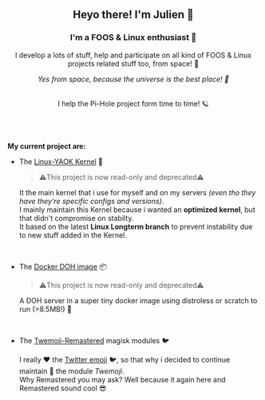 <div align='center'>
<h2>Heyo there! I'm Julien 👋</h2>
<h3>I'm a FOOS & Linux enthusiast 🐧</h3>

I develop a lots of stuff, help and participate on all kind of FOOS & Linux projects related stuff too, from space! 🚀

*Yes from space, because the universe is the best place! 🌌*
<br/>
<br/>

I help the Pi-Hole project form time to time! 🪐
</div>
<br/>
<br/>

__My current project are:__

- The [Linux-YAOK Kernel](https://github.com/Gontier-Julien/Linux-YAOK) 🐧

  > ⚠️This project is now read-only and deprecated⚠️

  It the main kernel that i use for myself and on my servers *(even tho they have they're specific configs and versions)*.  
  I mainly maintain this Kernel because i wanted an **optimized kernel**, but that didn't compromise on stabilty.  
  It based on the latest **Linux Longterm branch** to prevent instability due to new stuff added in the Kernel.

<br/>

- The [Docker DOH image](https://github.com/Gontier-Julien/docker-dns-over-https) 📦

  > ⚠️This project is now read-only and deprecated⚠️

  A DOH server in a super tiny docker image using distroless or scratch to run (>8.5MB!) 🚀

<br/>

- The [Twemoji-Remastered](https://github.com/Gontier-Julien/Twemoji-Remastered)  magisk modules 🐦

  I really ❤️️ the [Twitter emoji](https://emojis.wiki/twitter/) 🐦, so that why i decided to continue maintain 🔧 the module _Twemoji_.  
  Why Remastered you may ask? Well because it again here and Remastered sound cool 😎
